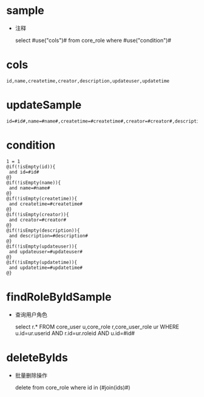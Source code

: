 sample
===
* 注释

	select #use("cols")# from core_role  where  #use("condition")#

cols
===
	id,name,createtime,creator,description,updateuser,updatetime

updateSample
===
	
	id=#id#,name=#name#,createtime=#createtime#,creator=#creator#,description=#description#,updateuser=#updateuser#,updatetime=#updatetime#

condition
===

	1 = 1  
	@if(!isEmpty(id)){
	 and id=#id#
	@}
	@if(!isEmpty(name)){
	 and name=#name#
	@}
	@if(!isEmpty(createtime)){
	 and createtime=#createtime#
	@}
	@if(!isEmpty(creator)){
	 and creator=#creator#
	@}
	@if(!isEmpty(description)){
	 and description=#description#
	@}
	@if(!isEmpty(updateuser)){
	 and updateuser=#updateuser#
	@}
	@if(!isEmpty(updatetime)){
	 and updatetime=#updatetime#
	@}
	
findRoleByIdSample
===	
* 查询用户角色

    select r.* FROM core_user u,core_role r,core_user_role ur WHERE u.id=ur.userid AND r.id=ur.roleid AND u.id=#id#
    
	
deleteByIds
====
* 批量删除操作

    delete from core_role where id in (#join(ids)#)	